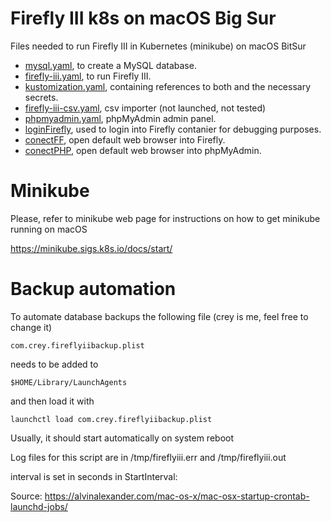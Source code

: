 # Firefly III k8s on macOS Big Sur

Files needed to run Firefly III in Kubernetes (minikube) on macOS BitSur

* [mysql.yaml](mysql.yaml), to create a MySQL database.
* [firefly-iii.yaml](firefly-iii.yaml), to run Firefly III.
* [kustomization.yaml](kustomization.yaml), containing 
references to both and the necessary secrets.
* [firefly-iii-csv.yaml](firefly-iii-csv.yaml), csv importer (not launched, not tested)
* [phpmyadmin.yaml](phpmyadmin.yaml), phpMyAdmin admin panel.
* [loginFirefly](loginFirefly), used to login into Firefly contanier for debugging purposes.
* [conectFF](connectFF), open default web browser into Firefly.
* [conectPHP](connectPHP),  open default web browser into phpMyAdmin.

# Minikube

Please, refer to minikube web page for instructions on how to get minikube running on macOS

https://minikube.sigs.k8s.io/docs/start/

# Backup automation

To automate database backups the following file (crey is me, feel free to change it)

    com.crey.fireflyiibackup.plist

needs to be added to

    $HOME/Library/LaunchAgents

and then load it with

    launchctl load com.crey.fireflyiibackup.plist 

Usually, it should start automatically on system reboot

Log files for this script are in /tmp/fireflyiii.err and /tmp/fireflyiii.out

interval is set in seconds in StartInterval:

Source: https://alvinalexander.com/mac-os-x/mac-osx-startup-crontab-launchd-jobs/

